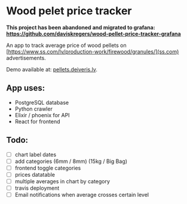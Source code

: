 # Wood pelet price tracker

**This project has been abandoned and migrated to grafana: https://github.com/daviskregers/wood-pellet-price-tracker-grafana**

An app to track average price of wood pellets on [https://www.ss.com/lv/production-work/firewood/granules/](ss.com) advertisements.

Demo available at: [pellets.deiveris.lv](https://pellets.deiveris.lv).

## App uses:
- PostgreSQL database
- Python crawler
- Elixir / phoenix for API
- React for frontend

## Todo:
- [ ] chart label dates
- [ ] add categories (6mm / 8mm) (15kg / Big Bag)
- [ ] frontend toggle categories
- [ ] prices datatable
- [ ] multiple averages in chart by category
- [ ] travis deployment
- [ ] Email notifications when average crosses certain level

